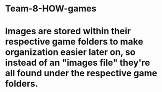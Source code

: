 # Team-8-HOW-games
# Images are stored within their respective game folders to make organization easier later on, so instead of an "images file" they're all found under the respective game folders.
